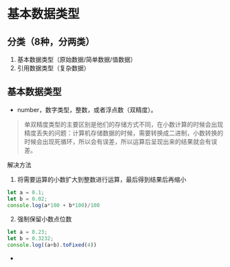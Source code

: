 # 基本数据类型

## 分类（8种，分两类）

1. 基本数据类型（原始数据/简单数据/值数据）
2. 引用数据类型（复杂数据）

## 基本数据类型

* number，数字类型，整数，或者浮点数（双精度）。
> 单双精度类型的主要区别是他们的存储方式不同，在小数计算的时候会出现精度丢失的问题：计算机存储数据的时候，需要转换成二进制，小数转换的时候会出现死循环，所以会有误差，所以运算后呈现出来的结果就会有误差。

解决方法

1. 将需要运算的小数扩大到整数进行运算，最后得到结果后再缩小

```js
let a = 0.1;
let b = 0.02;
console.log(a*100 + b*100)/100
```

2. 强制保留小数点位数

```js
let a = 0.23;
let b = 0.3232;
console.log((a+b).toFixed(4))
```
* 
